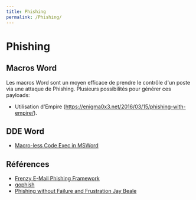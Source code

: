 ```yaml
---
title: Phishing
permalink: /Phishing/
---
```


# Phishing
## Macros Word
Les macros Word sont un moyen efficace de prendre le contrôle d'un poste via une attaque de Phishing. Plusieurs possibilités pour générer ces payloads:
- Utilisation d'Empire (<https://enigma0x3.net/2016/03/15/phishing-with-empire/>).

## DDE Word
- [Macro-less Code Exec in MSWord](https://sensepost.com/blog/2017/macro-less-code-exec-in-msword/)

## Références
-   [Frenzy E-Mail Phishing Framework](http://www.darknet.org.uk/2016/04/phishing-frenzy-e-mail-phishing-framework/)
-   [gophish](https://getgophish.com/)
-   [Phishing without Failure and Frustration Jay Beale](https://www.youtube.com/watch?v=xSyppB_hcGg&list=PLNhlcxQZJSm9T78xh_QYYiqkTjIt4jYgm&index=51)


